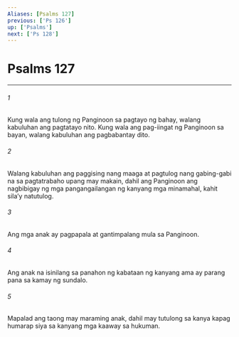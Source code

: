 ```yaml
---
Aliases: [Psalms 127]
previous: ['Ps 126']
up: ['Psalms']
next: ['Ps 128']
---
```

# Psalms 127

***


###### 1 


Kung wala ang tulong ng Panginoon sa pagtayo ng bahay, walang kabuluhan ang pagtatayo nito. Kung wala ang pag-iingat ng Panginoon sa bayan, walang kabuluhan ang pagbabantay dito. 


###### 2 


Walang kabuluhan ang paggising nang maaga at pagtulog nang gabing-gabi na sa pagtatrabaho upang may makain, dahil ang Panginoon ang nagbibigay ng mga pangangailangan ng kanyang mga minamahal, kahit silaʼy natutulog. 


###### 3 


Ang mga anak ay pagpapala at gantimpalang mula sa Panginoon. 


###### 4 


Ang anak na isinilang sa panahon ng kabataan ng kanyang ama ay parang pana sa kamay ng sundalo. 


###### 5 


Mapalad ang taong may maraming anak, dahil may tutulong sa kanya kapag humarap siya sa kanyang mga kaaway sa hukuman.

